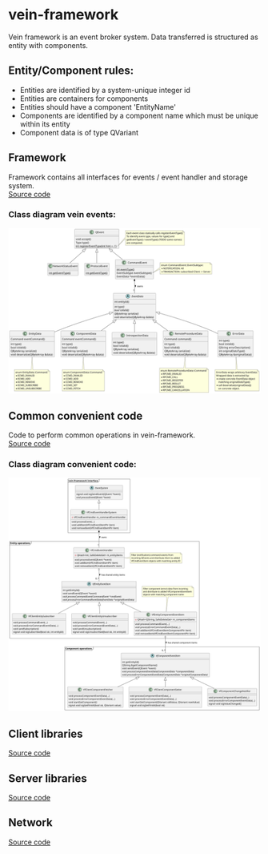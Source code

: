 # vein-framework
Vein framework is an event broker system. Data transferred is structured as entity with components.
## Entity/Component rules:
* Entities are identified by a system-unique integer id
* Entities are containers for components
* Entities should have a component 'EntityName'
* Components are identified by a component name which must be unique within its entity
* Component data is of type QVariant

## Framework
Framework contains all interfaces for events / event handler and storage system.<br>
[Source code](framework)
### Class diagram vein events:
![Class diagram events](framework/doc/class-diagram-events.svg)

## Common convenient code
Code to perform common operations in vein-framework.<br>
[Source code](convenient-code)
### Class diagram convenient code:
![Class diagram convenient code](convenient-code/doc/class-diagram.svg)

## Client libraries
[Source code](client-libs)

## Server libraries
[Source code](server-libs)

## Network
[Source code](network)

